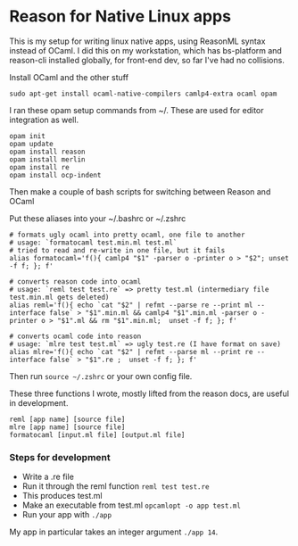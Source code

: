 # Reason for Native Linux apps

This is my setup for writing linux native apps, using ReasonML syntax instead of OCaml. I did this on my workstation, which has bs-platform and reason-cli installed globally, for front-end dev, so far I've had no collisions.

Install OCaml and the other stuff

```
sudo apt-get install ocaml-native-compilers camlp4-extra ocaml opam
```

I ran these opam setup commands from ~/. These are used for editor integration as well.

```
opam init
opam update
opam install reason
opam install merlin
opam install re
opam install ocp-indent
```

Then make a couple of bash scripts for switching between Reason and OCaml

Put these aliases into your ~/.bashrc or ~/.zshrc

```
# formats ugly ocaml into pretty ocaml, one file to another
# usage: `formatocaml test.min.ml test.ml`
# tried to read and re-write in one file, but it fails
alias formatocaml='f(){ camlp4 "$1" -parser o -printer o > "$2"; unset -f f; }; f'

# converts reason code into ocaml
# usage: `reml test test.re` => pretty test.ml (intermediary file test.min.ml gets deleted)
alias reml='f(){ echo `cat "$2" | refmt --parse re --print ml --interface false` > "$1".min.ml && camlp4 "$1".min.ml -parser o -printer o > "$1".ml && rm "$1".min.ml;  unset -f f; }; f'

# converts ocaml code into reason
# usage: `mlre test test.ml` => ugly test.re (I have format on save)
alias mlre='f(){ echo `cat "$2" | refmt --parse ml --print re --interface false` > "$1".re ;  unset -f f; }; f'
```

Then run ```source ~/.zshrc``` or your own config file.

These three functions I wrote, mostly lifted from the reason docs, are useful in development.

```
reml [app name] [source file]
mlre [app name] [source file]
formatocaml [input.ml file] [output.ml file]
```

### Steps for development

- Write a .re file
- Run it through the reml function ```reml test test.re```
- This produces test.ml
- Make an executable from test.ml ```opcamlopt -o app test.ml```
- Run your app with ```./app```


My app in particular takes an integer argument ```./app 14```.
